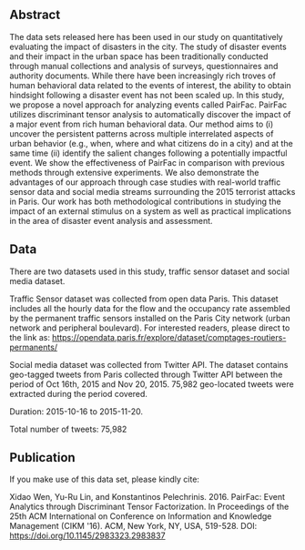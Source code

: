 
## Abstract

The data sets released here has been used in our study on quantitatively evaluating the impact of disasters in the city. The study of disaster events and their impact in the urban space has been traditionally conducted through manual collections and analysis of surveys, questionnaires and authority documents. While there have been increasingly rich troves of human behavioral data related to the events of interest, the ability to obtain hindsight following a disaster event has not been scaled up. In this study, we propose a novel approach for analyzing events called PairFac. PairFac utilizes discriminant tensor analysis to automatically discover the impact of a major event from rich human behavioral data. Our method aims to (i) uncover the persistent patterns across multiple interrelated aspects of urban behavior (e.g., when, where and what citizens do in a city) and at the same time (ii) identify the salient changes following a potentially impactful event. We show the effectiveness of PairFac in comparison with previous methods through extensive experiments. We also demonstrate the advantages of our approach through case studies with real-world traffic sensor data and social media streams surrounding the 2015 terrorist attacks in Paris. Our work has both methodological contributions in studying the impact of an external stimulus on a system as well as practical implications in the area of disaster event analysis and assessment.

## Data

There are two datasets used in this study, traffic sensor dataset and social media dataset.   

Traffic Sensor dataset was collected from open data Paris. This dataset includes all the hourly data for the flow and the occupancy rate assembled by the permanent traffic sensors installed on the Paris City network (urban network and peripheral boulevard). For interested readers, please direct to the link as: https://opendata.paris.fr/explore/dataset/comptages-routiers-permanents/

Social media dataset was collected from Twitter API. The dataset contains geo-tagged tweets from Paris collected through Twitter API between the period of Oct 16th, 2015 and Nov 20, 2015. 75,982 geo-located tweets were extracted during the period covered.

Duration: 2015-10-16 to 2015-11-20.

Total number of tweets: 75,982

## Publication

If you make use of this data set, please kindly cite:

Xidao Wen, Yu-Ru Lin, and Konstantinos Pelechrinis. 2016. PairFac: Event Analytics through Discriminant Tensor Factorization. In Proceedings of the 25th ACM International on Conference on Information and Knowledge Management (CIKM '16). ACM, New York, NY, USA, 519-528. DOI: https://doi.org/10.1145/2983323.2983837
